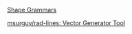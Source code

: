 [Shape Grammars](http://www.shapegrammar.org/)

[msurguy/rad-lines: Vector Generator Tool](https://github.com/msurguy/rad-lines)
